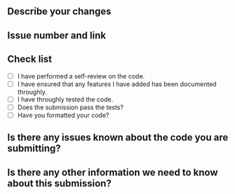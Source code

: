 ## Describe your changes

## Issue number and link

## Check list
- [ ] I have performed a self-review on the code.
- [ ] I have ensured that any features I have added has been documented throughly.
- [ ] I have throughly tested the code.
- [ ] Does the submission pass the tests?
- [ ] Have you formatted your code?

## Is there any issues known about the code you are submitting?

## Is there any other information we need to know about this submission?
